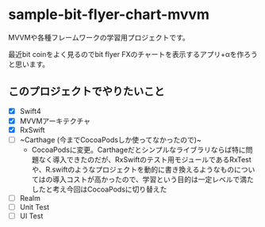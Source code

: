 # sample-bit-flyer-chart-mvvm

MVVMや各種フレームワークの学習用プロジェクトです。

最近bit coinをよく見るのでbit flyer FXのチャートを表示するアプリ+αを作ろうと思います。

## このプロジェクトでやりたいこと

- [x] Swift4
- [x] MVVMアーキテクチャ
- [x] RxSwift
- [ ] ~Carthage (今までCocoaPodsしか使ってなかったので)~
  - CocoaPodsに変更。Carthageだとシンプルなライブラリならば特に問題なく導入できたのだが、RxSwiftのテスト用モジュールであるRxTestや、R.swiftのようなプロジェクトを動的に書き換えるようなものについてはの導入コストが高かったので、学習という目的は一定レベルで満たしたと考え今回はCocoaPodsに切り替えた
- [ ] Realm
- [ ] Unit Test
- [ ] UI Test
